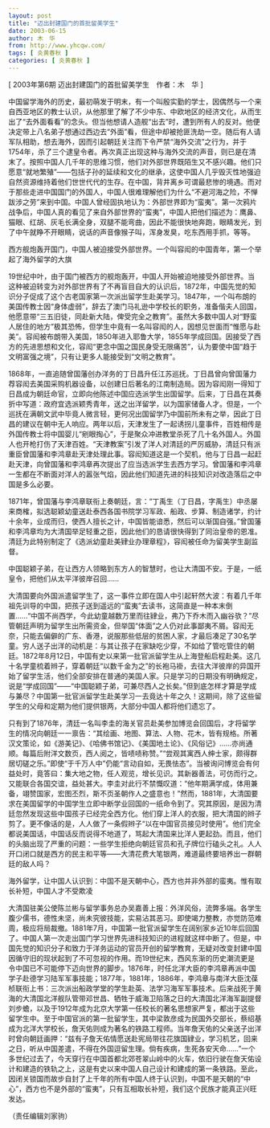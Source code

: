 ```yaml
---
layout: post
title: "迈出封建国门的首批留美学生"
date: 2003-06-15
author: 木　华
from: http://www.yhcqw.com/
tags: [ 炎黄春秋 ]
categories: [ 炎黄春秋 ]
---
```



[ 2003年第6期 迈出封建国门的首批留美学生　作者：木　华 ]


中国留学海外的历史，最初萌发于明末，有一个叫殷实勤的学士，因偶然与一个来自西亚地区的教士认识，从他那里了解了不少中东、中欧地区的经济文化，从而生出了“去外面看看”的念头。但当他想请人造舰“出去”时，遭到所有人的反对。他便决定带上八名弟子想通过西边去“外面”看，但途中却被抢匪洗劫一空。随后有人请军队相助，想去海外，因而引起朝廷关注而下令严禁“海外交流”之行为，并于1754年，杀了三个逮皇令者。再次真正出现这种与海外交流的声音，则已是在清末了。按照中国人几千年的思维习惯，他们对外部世界既陌生又不感兴趣。他们只愿意“就地繁殖”——包括子孙的延续和文化的继承，这使中国人几乎毁灭性地强迫自然资源维持着他们世世代代的生存。在中国，背井离乡可谓最悲惨的境遇。而对于那些走进中国国门的外国人，中国人很难理解他们为什么“不避河海之险，不惮跋涉之劳”来到中国。中国人曾经固执地认为：外部世界即为“蛮夷”。第一次鸦片战争后，中国人真的看见了来自外部世界的“蛮夷”，中国人把他们描述为：鹰鼻、猫眼、红胡、灰毛长满全身，双腿不能弯曲，因此不能很快地奔跑，眼睛发光，到了中午就睁不开眼睛，说话的声音像猴子叫，浑身发臭，吃东西用手抓，等等。

西方舰炮轰开国门，中国人被迫接受外部世界。一个叫容闳的中国青年，第一个举起了海外留学的大旗


19世纪中叶，由于国门被西方的舰炮轰开，中国人开始被迫地接受外部世界。当这种被迫转变为对外部世界有了不再盲目自大的认识后，1872年，中国先觉的知识分子促成了这个古老国家第一次派出留学生赴美学习。1847年，一个叫布朗的美国传教士因“身体虚弱”，辞去了澳门马礼逊中学校长的职务，准备偕夫人回国，他愿意带“三五旧徒，同赴新大陆，俾受完全之教育”。虽然大多数中国人对“野蛮人居住的地方”极其恐怖，但学生中竟有一名叫容闳的人，因想见世面而“惟愿与赴美”。容闳被布朗带入美国，1850年进入耶鲁大学，1855年学成回国。因接受了西方的先进思想和文化，容闳“更念中国之国民身受无限痛苦”，认为要使中国“趋于文明富强之境”，只有让更多人能接受到“文明之教育”。


1868年，一直追随曾国藩创办洋务的丁日昌升任江苏巡抚。丁日昌曾向曾国藩力荐容闳去美国采购机器设备，以创建日后著名的江南制造局。因为容闳刚一得知丁日昌成为朝廷命官，立即向他陈述中国应选派学生出国留学。后来，丁日昌在其奏折中写道：政府宜选派颖秀青年，送之出洋留学，以为国家储备人才。但是，一个巡抚在满朝文武中毕竟人微言轻，更何况出国留学乃中国前所未有之举，因此丁日昌的建议在朝中无人响应。两年以后，天津发生了一起诱拐儿童事件，百姓相传是外国传教士将中国婴儿“剜眼掏心”，于是聚众冲进教堂杀死了几十名外国人。外国人也开枪打伤了天津百姓。“天津教案”引发了洋人对清廷的严厉威胁，清廷只有派重臣曾国藩和李鸿章赴天津处理此事。容闳知道这是一个契机，他与丁日昌一起赶赴天津，向曾国藩和李鸿章再次提出了应当选派学生去西方学习。曾国藩和李鸿章一生都在不断面对洋人的嚣张气焰，因此他们知道先进的科技知识对改造落后之中国是多么必要。


1871年，曾国藩与李鸿章联衔上奏朝廷，言：“丁禹生（丁日昌，字禹生）中丞屡来商榷，拟选聪颖幼童送赴泰西各国书院学习军政、船政、步算、制造诸学，约计十余年，业成而归，使西人擅长之计，中国皆能谙悉，然后可以渐国自强。”曾国藩和李鸿章均为大清国举足轻重之臣，因此他们的恳请很快得到了同治皇帝的恩准。清廷为此特别制定了《选派幼童赴美肄业办理章程》，容闳被任命为留美学生副监督。

中国聪颖子弟，在让西方人领略到东方人的智慧时，也让大清国不安。于是，一纸皇令，把他们从太平洋彼岸召回……


大清国要向外国派遣留学生了，这一事件立即在国人中引起轩然大波：有着几千年祖先训导的中国，把孩子送到遥远的“蛮夷”去读书，这简直是一种本末倒置……“中国不尚西学，今此幼童越数万里而往肄业，弗乃下乔木而入幽谷欤？”尽管朝廷声明为留学生出所需资金，但举国“体面”之人仍对此事鄙夷不屑。容闳无奈，只能去偏僻的广东、香港，说服那些低层的贫困人家，才最后凑足了30名学童。穷人送子出洋的动机是：与其让孩子在家缺吃少穿，不如给了管吃管住的朝廷。1872年8月12日，中国有史以来第一批官派留学生从上海登船启程赴美。这几十名学童梳着辫子，穿着朝廷“以数千金为之”的长袍马褂，去往大洋彼岸的异国开始了留学生活，他们全部安排在普通的美国人家。只是学习的日期没有明确规定，说是“学成回国”——“中国聪颖子弟，可兼尽西人之长矣。”但到底怎样才算是学成与兼尽？中国第一批官派留学生赴美学习一去竟达十年之久！这期间，除了这些留学生的父母和定期为他们提供银两，大部分中国人都将他们遗忘了。


只有到了1876年，清廷一名叫李圭的海关官员赴美参加博览会回国后，才将留学生的情况向朝廷一一禀告：“其绘画、地图、算法、人物、花木，皆有规格。所著汉文策论，如《游美记》、《哈佛书馆记》、《美国地土论》、《风俗记》……亦尚通顺。每篇后附洋文数页，西人阅之，皆啧啧称赞。”“尝观其寓西人绅士家，颇得群居切磋之乐。”即使“于千万人中”仍能“言动自如，无畏怯态”。当被询问博览会有何益处时，竟答曰：集大地之物，任人观览，增长见识。其新器善法，可仿而行之。又能联合各国交谊，益处甚大。李圭对此行不禁慨叹道：“他年期满学成，体用兼备，翊赞国家，宏图丕烈，斯不页圣朝作人之盛意也！”然而，1881年，大清国要求在美国留学的中国学生立即中断学业回国的一纸命令到了。究其原因，是因为清廷忽然发现这些中国孩子已经完全西方化。他们穿上洋人的衣服，把大清国的辫子剪了。更不像话的是，人人做了一条假辫子“以在中国官员接见时使用”。他们完全都说美国话，中国话反而说得不地道了，骂起大清国来比洋人更起劲。而且，他们的头脑出现了严重的问题：一些学生拒绝向朝廷官员和孔子牌位行磕头之礼。人人开口闭口就是西方的民主和平等——大清花费大笔银两，难道最终要培养出一群朝廷的敌人吗？

海外留学，让中国人认识到：中国不是天朝中心，西方也并非外部的蛮夷。惟有取长补短，中国人才不受欺凌


大清国驻美公使陈兰彬与留学事务总办吴嘉善上报：外洋风俗，流弊多端。各学生腹少儒书，德性未坚，尚未究彼技能，实易沾其恶习。即使竭力整教，亦觉防范难周，极应将局裁撤。1881年7月，中国第一批官派留学生在阔别家乡近10年后回国了。中国人第一次走出国门学习世界先进科技知识的进程就这样中断了。但是，中国先觉的知识分子和致力于洋务运动的官员开创的留学教育，无疑对改变封建中国因循守旧的现状起到了不可忽视的作用。而19世纪末，西风东渐的历史潮流更是令中国已不可能停下迈向世界的脚步。1876年，时任北洋大臣的李鸿章再派中国学子赴德学习陆军军事技能；1877年，1881年，1886年，李鸿章与南洋大臣沈葆桢联衔上书：三次派出船政学堂的学生赴英、法学习海军军事技术。后来战死于黄海的大清国北洋舰队管带邓世昌、牺牲于威海卫陷落之日的大清国北洋海军副提督刘步蟾，以及于1912年成为北京大学第一任校长的著名思想家严复，都出于这些留学生中。至于中国官派的第一批留学生，其中梁敦彦成为民国外交部长，蔡绍基成为北洋大学校长，詹天佑则成为著名的铁路工程师。当年詹天佑的父亲送子出洋时曾向朝廷画押：“兹有子詹天佑情愿送赴宪局带往花旗国肄业，学习机艺，回来之日，听从中国差遣，不得在外国逗留生理。倘有疾病，生死各安天命……”一个多世纪过去了，今天穿行在中国首都北郊苍翠山岭中的火车，依旧行驶在詹天佑设计和建造的铁轨之上，这是有史以来中国人自己设计和建成的第一条铁路。至此，因闭关锁国而故步自封了上千年的所有中国人终于认识到，中国不是天朝的“中心”，西方也不是外部的“蛮夷”，只有互相取长补短，我们这个民族才能真正兴旺发达。

（责任编辑刘家驹）


